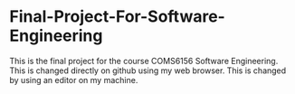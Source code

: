 # Final-Project-For-Software-Engineering
This is the final project for the course COMS6156 Software Engineering.
This is changed directly on github using my web browser.
This is changed by using an editor on my machine.